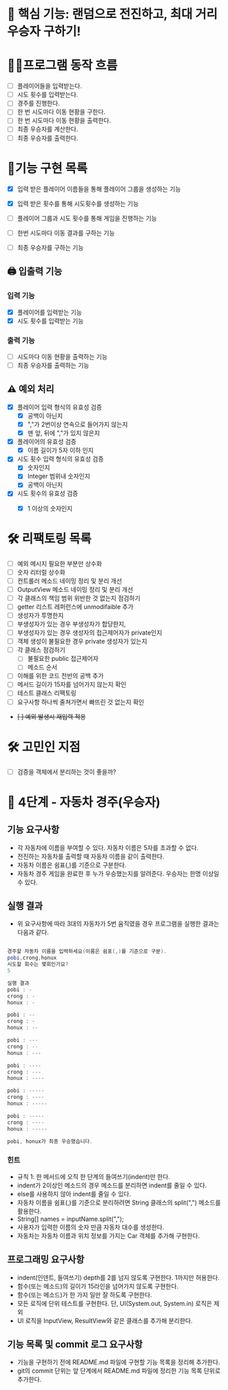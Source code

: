 # 📌 핵심 기능: 랜덤으로 전진하고, 최대 거리 우승자 구하기!


# 👩‍💻프로그램 동작 흐름
- [ ] 플레이어들을 입력받는다. 
- [ ] 시도 횟수를 입력받는다.
- [ ] 경주를 진행한다.
- [ ] 한 번 시도마다 이동 현황을 구한다.
- [ ] 한 번 시도마다 이동 현황을 출력한다.
- [ ] 최종 우승자를 계산한다.
- [ ] 최종 우승자를 출력한다.

# 📝기능 구현 목록
- [x] 입력 받은 플레이어 이름들을 통해 플레이어 그룹을 생성하는 기능
- [x] 입력 받은 횟수를 통해 시도횟수를 생성하는 기능
- [ ] 플레이어 그룹과 시도 횟수를 통해 게임을 진행하는 기능
- [ ] 한번 시도마다 이동 결과를 구하는 기능
- [ ] 최종 우승자를 구하는 기능
  


## 🖨️ 입출력 기능

### 입력 기능

- [x] 플레이어를 입력받는 기능
- [x] 시도 횟수를 입력받는 기능

### 출력 기능

- [ ] 시도마다 이동 현황을 출력하는 기능
- [ ] 최종 우승자를 출력하는 기능 

## ⚠️ 예외 처리 
- [x] 플레이어 입력 형식의 유효성 검증
  - [x] 공백이 아닌지
  - [x] ","가 2번이상 연속으로 들어가지 않는지
  - [x] 맨 앞, 뒤에 ","가 있지 않은지
- [x] 플레이어의 유효성 검증
    - [x] 이름 길이가 5자 이하 인지
 
- [x] 시도 횟수 입력 형식의 유효성 검증
  - [x] 숫자인지
  - [x] Integer 범위내 숫자인지 
  - [x] 공백이 아닌지
- [x] 시도 횟수의 유효성 검증
  - [x] 1 이상의 숫자인지
 

# 🛠 리팩토링 목록
- [ ] 예외 메시지 필요한 부분만 상수화
- [ ] 숫자 리터럴 상수화
- [ ] 컨트롤러 메소드 네이밍 정리 및 분리 개선
- [ ] OutputView 메소드 네이밍 정리 및 분리 개선
- [ ] 각 클래스의 책임 범위 위반한 것 없는지 점검하기
- [ ] getter 리스트 레퍼런스에 unmodifaible 추가
- [ ] 생성자가 투명한지
- [ ] 부생성자가 있는 경우 부생성자가 합당한지,
- [ ] 부생성자가 있는 경우 생성자의 접근제어자가 private인지
- [ ] 객체 생성이 불필요한 경우 private 생성자가 있는지
- [ ] 각 클래스 점검하기
    - [ ] 불필요한 public 접근제어자
    - [ ] 메소드 순서
- [ ] 이해를 위한 코드 전반의 공백 추가
- [ ] 메서드 길이가 15자를 넘어가지 않는지 확인 
- [ ] 테스트 클래스 리팩토링 
- [ ] 요구사항 하나씩 줄쳐가면서 빠뜨린 것 없는지 확인 
- ~~[ ] 예외 발생시 재입력 적용~~

# 🛠 고민인 지점
- [ ] 검증을 객체에서 분리하는 것이 좋을까?

# 🚀 4단계 - 자동차 경주(우승자)
## 기능 요구사항
- 각 자동차에 이름을 부여할 수 있다. 자동차 이름은 5자를 초과할 수 없다.
- 전진하는 자동차를 출력할 때 자동차 이름을 같이 출력한다.
- 자동차 이름은 쉼표(,)를 기준으로 구분한다.
- 자동차 경주 게임을 완료한 후 누가 우승했는지를 알려준다. 우승자는 한명 이상일 수 있다.
## 실행 결과
- 위 요구사항에 따라 3대의 자동차가 5번 움직였을 경우 프로그램을 실행한 결과는 다음과 같다.
```java

경주할 자동차 이름을 입력하세요(이름은 쉼표(,)를 기준으로 구분).
pobi,crong,honux
시도할 회수는 몇회인가요?
5

실행 결과
pobi : -
crong : -
honux : -

pobi : --
crong : -
honux : --

pobi : ---
crong : --
honux : ---

pobi : ----
crong : ---
honux : ----

pobi : -----
crong : ----
honux : -----

pobi : -----
crong : ----
honux : -----

pobi, honux가 최종 우승했습니다.
```
### 힌트
- 규칙 1: 한 메서드에 오직 한 단계의 들여쓰기(indent)만 한다.
- indent가 2이상인 메소드의 경우 메소드를 분리하면 indent를 줄일 수 있다.
- else를 사용하지 않아 indent를 줄일 수 있다.
- 자동차 이름을 쉼표(,)를 기준으로 분리하려면 String 클래스의 split(",") 메소드를 활용한다.
- String[] names = inputName.split(",");
- 사용자가 입력한 이름의 숫자 만큼 자동차 대수를 생성한다.
- 자동차는 자동차 이름과 위치 정보를 가지는 Car 객체를 추가해 구현한다.
## 프로그래밍 요구사항
- indent(인덴트, 들여쓰기) depth를 2를 넘지 않도록 구현한다. 1까지만 허용한다. 
- 함수(또는 메소드)의 길이가 15라인을 넘어가지 않도록 구현한다.
- 함수(또는 메소드)가 한 가지 일만 잘 하도록 구현한다.
- 모든 로직에 단위 테스트를 구현한다. 단, UI(System.out, System.in) 로직은 제외 
- UI 로직을 InputView, ResultView와 같은 클래스를 추가해 분리한다.  
## 기능 목록 및 commit 로그 요구사항
- 기능을 구현하기 전에 README.md 파일에 구현할 기능 목록을 정리해 추가한다.
- git의 commit 단위는 앞 단계에서 README.md 파일에 정리한 기능 목록 단위로 추가한다.